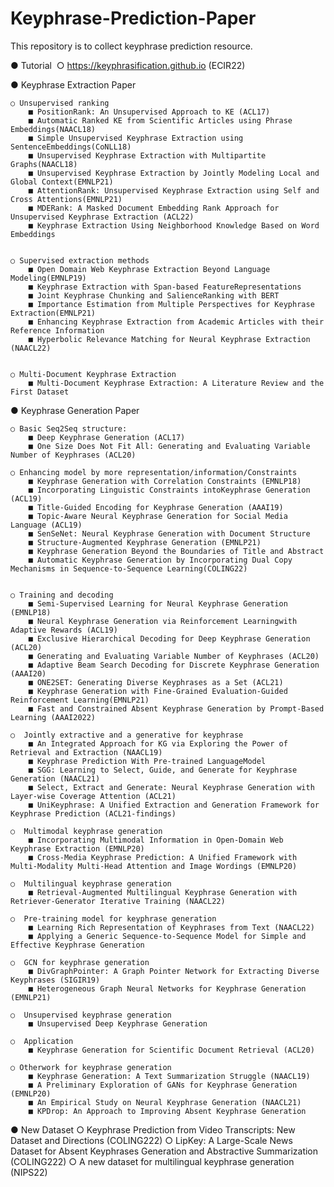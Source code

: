 # Keyphrase-Prediction-Paper

This repository is to collect keyphrase prediction resource.

● Tutorial 
	○ https://keyphrasification.github.io (ECIR22)


● Keyphrase Extraction Paper

	○ Unsupervised ranking
		■ PositionRank: An Unsupervised Approach to KE (ACL17)
		■ Automatic Ranked KE from Scientific Articles using Phrase Embeddings(NAACL18)
		■ Simple Unsupervised Keyphrase Extraction using SentenceEmbeddings(CoNLL18)
		■ Unsupervised Keyphrase Extraction with Multipartite Graphs(NAACL18)
		■ Unsupervised Keyphrase Extraction by Jointly Modeling Local and Global Context(EMNLP21)
		■ AttentionRank: Unsupervised Keyphrase Extraction using Self and Cross Attentions(EMNLP21)
		■ MDERank: A Masked Document Embedding Rank Approach for Unsupervised Keyphrase Extraction (ACL22)
		■ Keyphrase Extraction Using Neighborhood Knowledge Based on Word Embeddings


	○ Supervised extraction methods
		■ Open Domain Web Keyphrase Extraction Beyond Language Modeling(EMNLP19)
		■ Keyphrase Extraction with Span-based FeatureRepresentations
		■ Joint Keyphrase Chunking and SalienceRanking with BERT
		■ Importance Estimation from Multiple Perspectives for Keyphrase Extraction(EMNLP21)
		■ Enhancing Keyphrase Extraction from Academic Articles with their Reference Information
		■ Hyperbolic Relevance Matching for Neural Keyphrase Extraction (NAACL22)

	
	○ Multi-Document Keyphrase Extraction
		■ Multi-Document Keyphrase Extraction: A Literature Review and the First Dataset

   
● Keyphrase Generation Paper

	○ Basic Seq2Seq structure:
		■ Deep Keyphrase Generation (ACL17)
		■ One Size Does Not Fit All: Generating and Evaluating Variable Number of Keyphrases (ACL20)

	○ Enhancing model by more representation/information/Constraints
		■ Keyphrase Generation with Correlation Constraints (EMNLP18)
		■ Incorporating Linguistic Constraints intoKeyphrase Generation (ACL19)
		■ Title-Guided Encoding for Keyphrase Generation (AAAI19)
		■ Topic-Aware Neural Keyphrase Generation for Social Media Language (ACL19)
		■ SenSeNet: Neural Keyphrase Generation with Document Structure
		■ Structure-Augmented Keyphrase Generation (EMNLP21)
		■ Keyphrase Generation Beyond the Boundaries of Title and Abstract
 		■ Automatic Keyphrase Generation by Incorporating Dual Copy Mechanisms in Sequence-to-Sequence Learning(COLING22)


	○ Training and decoding
		■ Semi-Supervised Learning for Neural Keyphrase Generation (EMNLP18)
		■ Neural Keyphrase Generation via Reinforcement Learningwith Adaptive Rewards (ACL19)
		■ Exclusive Hierarchical Decoding for Deep Keyphrase Generation (ACL20)
		■ Generating and Evaluating Variable Number of Keyphrases (ACL20)
		■ Adaptive Beam Search Decoding for Discrete Keyphrase Generation (AAAI20)
		■ ONE2SET: Generating Diverse Keyphrases as a Set (ACL21)
   		■ Keyphrase Generation with Fine-Grained Evaluation-Guided Reinforcement Learning(EMNLP21)
   		■ Fast and Constrained Absent Keyphrase Generation by Prompt-Based Learning (AAAI2022)

	○  Jointly extractive and a generative for keyphrase
		■ An Integrated Approach for KG via Exploring the Power of Retrieval and Extraction (NAACL19)
		■ Keyphrase Prediction With Pre-trained LanguageModel
		■ SGG: Learning to Select, Guide, and Generate for Keyphrase Generation (NAACL21)
		■ Select, Extract and Generate: Neural Keyphrase Generation with Layer-wise Coverage Attention (ACL21)
		■ UniKeyphrase: A Unified Extraction and Generation Framework for Keyphrase Prediction (ACL21-findings)

	○  Multimodal keyphrase generation
		■ Incorporating Multimodal Information in Open-Domain Web Keyphrase Extraction (EMNLP20)
		■ Cross-Media Keyphrase Prediction: A Unified Framework with Multi-Modality Multi-Head Attention and Image Wordings (EMNLP20)

	○  Multilingual keyphrase generation
		■ Retrieval-Augmented Multilingual Keyphrase Generation with Retriever-Generator Iterative Training (NAACL22)

	○  Pre-training model for keyphrase generation
		■ Learning Rich Representation of Keyphrases from Text (NAACL22)
		■ Applying a Generic Sequence-to-Sequence Model for Simple and Effective Keyphrase Generation

	○  GCN for keyphrase generation
		■ DivGraphPointer: A Graph Pointer Network for Extracting Diverse Keyphrases (SIGIR19)
		■ Heterogeneous Graph Neural Networks for Keyphrase Generation (EMNLP21)

	○  Unsupervised keyphrase generation
		■ Unsupervised Deep Keyphrase Generation

	○  Application
		■ Keyphrase Generation for Scientific Document Retrieval (ACL20)

	○ Otherwork for keyphrase generation
		■ Keyphrase Generation: A Text Summarization Struggle (NAACL19)
		■ A Preliminary Exploration of GANs for Keyphrase Generation (EMNLP20)
		■ An Empirical Study on Neural Keyphrase Generation (NAACL21)
		■ KPDrop: An Approach to Improving Absent Keyphrase Generation

● New Dataset
	○ Keyphrase Prediction from Video Transcripts: New Dataset and Directions (COLING222)
	○ LipKey: A Large-Scale News Dataset for Absent Keyphrases Generation and Abstractive Summarization (COLING222)
	○ A new dataset for multilingual keyphrase generation (NIPS22)

